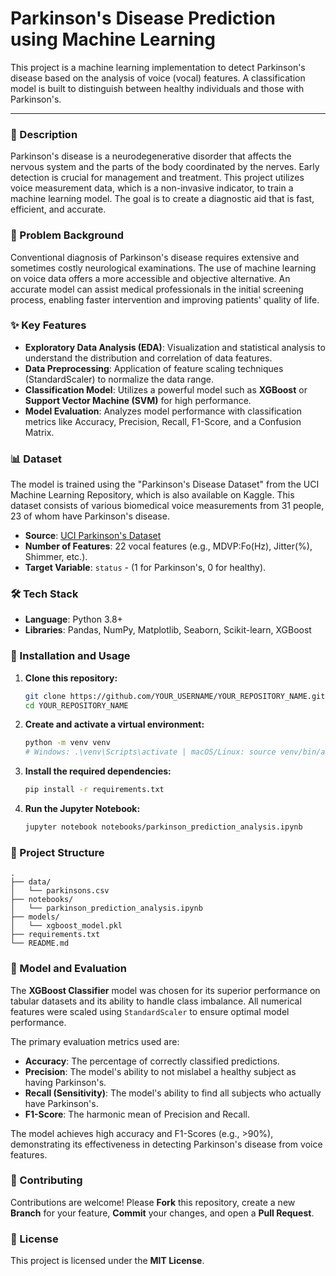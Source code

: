# Parkinson's Disease Prediction using Machine Learning

[](https://opensource.org/licenses/MIT)
[](https://www.python.org/downloads/)
[](https://scikit-learn.org/)

This project is a machine learning implementation to detect Parkinson's disease based on the analysis of voice (vocal) features. A classification model is built to distinguish between healthy individuals and those with Parkinson's.

-----

### 📝 Description

Parkinson's disease is a neurodegenerative disorder that affects the nervous system and the parts of the body coordinated by the nerves. Early detection is crucial for management and treatment. This project utilizes voice measurement data, which is a non-invasive indicator, to train a machine learning model. The goal is to create a diagnostic aid that is fast, efficient, and accurate.

### 🎯 Problem Background

Conventional diagnosis of Parkinson's disease requires extensive and sometimes costly neurological examinations. The use of machine learning on voice data offers a more accessible and objective alternative. An accurate model can assist medical professionals in the initial screening process, enabling faster intervention and improving patients' quality of life.

### ✨ Key Features

  - **Exploratory Data Analysis (EDA)**: Visualization and statistical analysis to understand the distribution and correlation of data features.
  - **Data Preprocessing**: Application of feature scaling techniques (StandardScaler) to normalize the data range.
  - **Classification Model**: Utilizes a powerful model such as **XGBoost** or **Support Vector Machine (SVM)** for high performance.
  - **Model Evaluation**: Analyzes model performance with classification metrics like Accuracy, Precision, Recall, F1-Score, and a Confusion Matrix.

### 📊 Dataset

The model is trained using the "Parkinson's Disease Dataset" from the UCI Machine Learning Repository, which is also available on Kaggle. This dataset consists of various biomedical voice measurements from 31 people, 23 of whom have Parkinson's disease.

  - **Source**: [UCI Parkinson's Dataset](https://archive.ics.uci.edu/ml/datasets/parkinsons)
  - **Number of Features**: 22 vocal features (e.g., MDVP:Fo(Hz), Jitter(%), Shimmer, etc.).
  - **Target Variable**: `status` - (1 for Parkinson's, 0 for healthy).

### 🛠️ Tech Stack

  - **Language**: Python 3.8+
  - **Libraries**: Pandas, NumPy, Matplotlib, Seaborn, Scikit-learn, XGBoost

### 🚀 Installation and Usage

1.  **Clone this repository:**

    ```bash
    git clone https://github.com/YOUR_USERNAME/YOUR_REPOSITORY_NAME.git
    cd YOUR_REPOSITORY_NAME
    ```

2.  **Create and activate a virtual environment:**

    ```bash
    python -m venv venv
    # Windows: .\venv\Scripts\activate | macOS/Linux: source venv/bin/activate
    ```

3.  **Install the required dependencies:**

    ```bash
    pip install -r requirements.txt
    ```

4.  **Run the Jupyter Notebook:**

    ```bash
    jupyter notebook notebooks/parkinson_prediction_analysis.ipynb
    ```

### 📁 Project Structure

```
.
├── data/
│   └── parkinsons.csv
├── notebooks/
│   └── parkinson_prediction_analysis.ipynb
├── models/
│   └── xgboost_model.pkl
├── requirements.txt
└── README.md
```

### 🤖 Model and Evaluation

The **XGBoost Classifier** model was chosen for its superior performance on tabular datasets and its ability to handle class imbalance. All numerical features were scaled using `StandardScaler` to ensure optimal model performance.

The primary evaluation metrics used are:

  - **Accuracy**: The percentage of correctly classified predictions.
  - **Precision**: The model's ability to not mislabel a healthy subject as having Parkinson's.
  - **Recall (Sensitivity)**: The model's ability to find all subjects who actually have Parkinson's.
  - **F1-Score**: The harmonic mean of Precision and Recall.

The model achieves high accuracy and F1-Scores (e.g., \>90%), demonstrating its effectiveness in detecting Parkinson's disease from voice features.

### 🤝 Contributing

Contributions are welcome\! Please **Fork** this repository, create a new **Branch** for your feature, **Commit** your changes, and open a **Pull Request**.

### 📄 License

This project is licensed under the **MIT License**.
